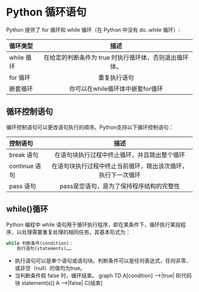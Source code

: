 # Python 循环语句
Python 提供了 for 循环和 while 循环（在 Python 中没有 do..while 循环）:

|  循环类型  |  描述  |
|:--------|:--------:|
|  while 循环  |  在给定的判断条件为 true 时执行循环体，否则退出循环体。  |
|  for 循环  |  重复执行语句  |
|  嵌套循环  |	你可以在while循环体中嵌套for循环  |

## 循环控制语句

循环控制语句可以更改语句执行的顺序。Python支持以下循环控制语句：

|  控制语句  |  描述  |
|:--------|:--------:|
|  break 语句  |  在语句块执行过程中终止循环，并且跳出整个循环  |
|  continue 语句  |  在语句块执行过程中终止当前循环，跳出该次循环，执行下一次循环  |
|  pass 语句  |  pass是空语句，是为了保持程序结构的完整性  |

## while()循环

Python 编程中 while 语句用于循环执行程序，即在某条件下，循环执行某段程序，以处理需要重复处理的相同任务。其基本形式为：
```py
while 判断条件(condition)：
    执行语句(statements)……
```
 - 执行语句可以是单个语句或语句块。判断条件可以是任何表达式，任何非零、或非空（null）的值均为true。
 - 当判断条件假 false 时，循环结束。
graph TD
    A[condition] -->|true| B[代码块 statement(s)]
    A -->|false| C[结束]